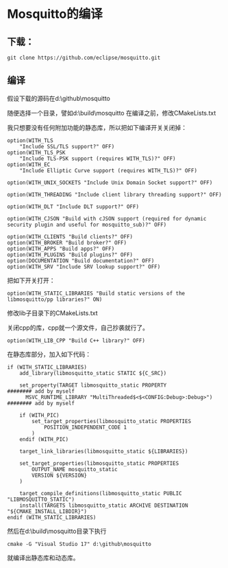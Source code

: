 # Mosquitto的编译

## 下载：
```
git clone https://github.com/eclipse/mosquitto.git
```

## 编译
假设下载的源码在d:\github\mosquitto

随便选择一个目录，譬如d:\build\mosquitto
在编译之前，修改CMakeLists.txt

我只想要没有任何附加功能的静态库，所以把如下编译开关关闭掉：
```
option(WITH_TLS
	"Include SSL/TLS support?" OFF)
option(WITH_TLS_PSK
	"Include TLS-PSK support (requires WITH_TLS)?" OFF)
option(WITH_EC
	"Include Elliptic Curve support (requires WITH_TLS)?" OFF)

option(WITH_UNIX_SOCKETS "Include Unix Domain Socket support?" OFF)

option(WITH_THREADING "Include client library threading support?" OFF)

option(WITH_DLT "Include DLT support?" OFF)

option(WITH_CJSON "Build with cJSON support (required for dynamic security plugin and useful for mosquitto_sub)?" OFF)

option(WITH_CLIENTS "Build clients?" OFF)
option(WITH_BROKER "Build broker?" OFF)
option(WITH_APPS "Build apps?" OFF)
option(WITH_PLUGINS "Build plugins?" OFF)
option(DOCUMENTATION "Build documentation?" OFF)
option(WITH_SRV "Include SRV lookup support?" OFF)
```

把如下开关打开：
```
option(WITH_STATIC_LIBRARIES "Build static versions of the libmosquitto/pp libraries?" ON)

```

修改lib子目录下的CMakeLists.txt

关闭cpp的库，cpp就一个源文件，自己抄袭就行了。
```
option(WITH_LIB_CPP "Build C++ library?" OFF)

```

在静态库部分，加入如下代码：
```
if (WITH_STATIC_LIBRARIES)
	add_library(libmosquitto_static STATIC ${C_SRC})

	set_property(TARGET libmosquitto_static PROPERTY                 ######## add by myself
	  MSVC_RUNTIME_LIBRARY "MultiThreaded$<$<CONFIG:Debug>:Debug>")  ######## add by myself
  	
	if (WITH_PIC)
		set_target_properties(libmosquitto_static PROPERTIES
			POSITION_INDEPENDENT_CODE 1
		)
	endif (WITH_PIC)

	target_link_libraries(libmosquitto_static ${LIBRARIES})

	set_target_properties(libmosquitto_static PROPERTIES
		OUTPUT_NAME mosquitto_static
		VERSION ${VERSION}
	)

	target_compile_definitions(libmosquitto_static PUBLIC "LIBMOSQUITTO_STATIC")
	install(TARGETS libmosquitto_static ARCHIVE DESTINATION "${CMAKE_INSTALL_LIBDIR}")
endif (WITH_STATIC_LIBRARIES)

```

然后在d:\build\mosquitto目录下执行
```
cmake -G "Visual Studio 17" d:\github\mosquitto
```

就编译出静态库和动态库。

